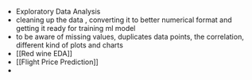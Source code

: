 - Exploratory Data Analysis
- cleaning up the data , converting it to better numerical format and getting it ready for training ml model
- to be aware of missing values, duplicates data points, the correlation, different kind of plots and charts
- [[Red wine EDA]]
- [[Flight Price Prediction]]
- 